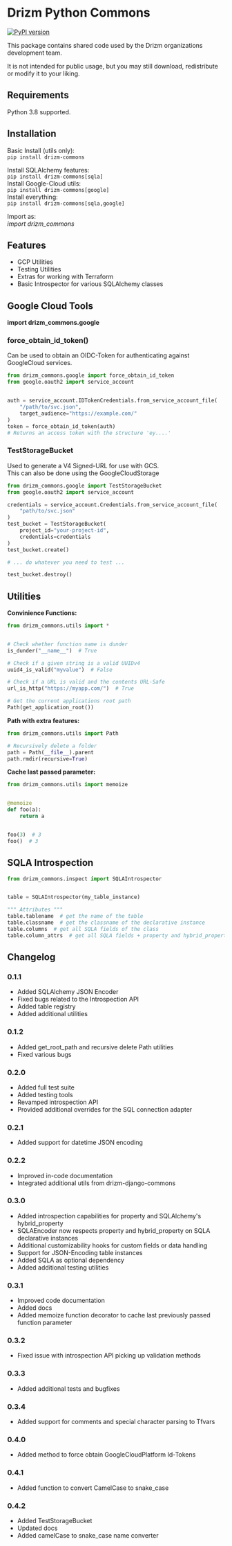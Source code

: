 # Drizm Python Commons
[![PyPI version](https://badge.fury.io/py/drizm-commons.svg)](https://badge.fury.io/py/drizm-commons)  

This package contains shared code used by
the Drizm organizations development team.  

It is not intended for public usage,
but you may still download,
redistribute or modify it to your liking.

## Requirements

Python 3.8 supported.

## Installation

Basic Install (utils only):  
``pip install drizm-commons``

Install SQLAlchemy features:  
``pip install drizm-commons[sqla]``  
Install Google-Cloud utils:  
``pip install drizm-commons[google]``  
Install everything:  
``pip install drizm-commons[sqla,google]``

Import as:  
*import drizm_commons*

## Features

- GCP Utilities
- Testing Utilities
- Extras for working with Terraform
- Basic Introspector for various
SQLAlchemy classes

## Google Cloud Tools

**import drizm_commons.google**

### force_obtain_id_token()

Can be used to obtain an OIDC-Token for authenticating
against GoogleCloud services.

````python
from drizm_commons.google import force_obtain_id_token
from google.oauth2 import service_account


auth = service_account.IDTokenCredentials.from_service_account_file(
    "/path/to/svc.json",
    target_audience="https://example.com/"
)
token = force_obtain_id_token(auth)
# Returns an access token with the structure 'ey....'
````

### TestStorageBucket

Used to generate a V4 Signed-URL for use with GCS.  
This can also be done using the GoogleCloudStorage

````python
from drizm_commons.google import TestStorageBucket
from google.oauth2 import service_account

credentials = service_account.Credentials.from_service_account_file(
    "path/to/svc.json"
)
test_bucket = TestStorageBucket(
    project_id="your-project-id",
    credentials=credentials
)
test_bucket.create()

# ... do whatever you need to test ...

test_bucket.destroy()
````

## Utilities

**Convinience Functions:**  
````python
from drizm_commons.utils import *


# Check whether function name is dunder
is_dunder("__name__")  # True

# Check if a given string is a valid UUIDv4
uuid4_is_valid("myvalue")  # False

# Check if a URL is valid and the contents URL-Safe
url_is_http("https://myapp.com/")  # True

# Get the current applications root path
Path(get_application_root())
````

**Path with extra features:**
````python
from drizm_commons.utils import Path

# Recursively delete a folder
path = Path(__file__).parent
path.rmdir(recursive=True)
````

**Cache last passed parameter:**
````python
from drizm_commons.utils import memoize


@memoize
def foo(a):
    return a


foo(3)  # 3
foo()  # 3
````

## SQLA Introspection

````python
from drizm_commons.inspect import SQLAIntrospector


table = SQLAIntrospector(my_table_instance)

""" Attributes """
table.tablename  # get the name of the table
table.classname  # get the classname of the declarative instance
table.columns  # get all SQLA fields of the class
table.column_attrs  # get all SQLA fields + property and hybrid_property of the class
````

## Changelog

### 0.1.1

- Added SQLAlchemy JSON Encoder
- Fixed bugs related to the Introspection
API
- Added table registry
- Added additional utilities

### 0.1.2

- Added get_root_path and recursive delete
Path utilities
- Fixed various bugs

### 0.2.0

- Added full test suite
- Added testing tools
- Revamped introspection API
- Provided additional overrides for the
SQL connection adapter

### 0.2.1

- Added support for datetime JSON
encoding

### 0.2.2

- Improved in-code documentation
- Integrated additional utils from
drizm-django-commons

### 0.3.0

- Added introspection capabilities 
for property and SQLAlchemy's
hybrid_property
- SQLAEncoder now respects property
and hybrid_property on SQLA declarative
instances
- Additional customizability hooks
for custom fields or data handling
- Support for JSON-Encoding table
instances
- Added SQLA as optional dependency
- Added additional testing utilities

### 0.3.1

- Improved code documentation
- Added docs
- Added memoize function decorator
to cache last previously passed
function parameter

### 0.3.2

- Fixed issue with introspection API
picking up validation methods

### 0.3.3

- Added additional tests and bugfixes

### 0.3.4

- Added support for comments and
special character parsing to Tfvars

### 0.4.0

- Added method to force obtain
GoogleCloudPlatform Id-Tokens

### 0.4.1

- Added function to convert
CamelCase to snake_case

### 0.4.2

- Added TestStorageBucket
- Updated docs
- Added camelCase to snake_case
name converter
